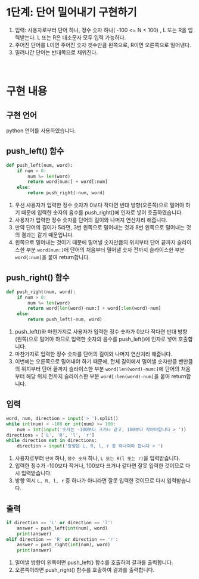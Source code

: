 # <br>1단계: 단어 밀어내기 구현하기
1. 입력: 사용자로부터 단어 하나, 정수 숫자 하나( -100 <= N < 100) , L 또는 R을 입력받는다. L 또는 R은 대소문자 모두 입력 가능하다.
1. 주어진 단어를 L이면 주어진 숫자 갯수만큼 왼쪽으로, R이면 오른쪽으로 밀어낸다.
1. 밀려나간 단어는 반대쪽으로 채워진다.

# <br>구현 내용
## 구현 언어
python 언어를 사용하였습니다.
## push_left() 함수
``` python
def push_left(num, word):
    if num > 0:
        num %= len(word)
        return word[num:] + word[:num]
    else:
        return push_right(-num, word)
```
1. 우선 사용자가 입력한 정수 숫자가 0보다 작다면 반대 방향(오른쪽)으로 밀어야 하기 때문에 입력한 숫자의 음수를 push_right()에 인자로 넣어 호출하였습니다.
1. 사용자가 입력한 정수 숫자를 단어의 길이와 나머지 연산처리 해줍니다.
1. 만약 단어의 길이가 5라면, 3번 왼쪽으로 밀어내는 것과 8번 왼쪽으로 밀어내는 것의 결과는 같기 때문입니다.
1. 왼쪽으로 밀어내는 것이기 때문에 밀어낼 숫자만큼의 위치부터 단어 끝까지 슬라이스한 부분 `word[num:]`에 단어의 처음부터 밀어낼 숫자 전까지 슬라이스한 부분 `word[:num]`을 붙여 return합니다.

## push_right() 함수
```python
def push_right(num, word):
    if num > 0:
        num %= len(word)
        return word[len(word)-num:] + word[:len(word)-num]
    else:
        return push_left(-num, word)
```
1. push_left()와 마찬가지로 사용자가 입력한 정수 숫자가 0보다 작다면 반대 방향(왼쪽)으로 밀어야 하므로 입력한 숫자의 음수를 push_left()에 인자로 넣어 호출합니다.
1. 마찬가지로 입력한 정수 숫자를 단어의 길이와 나머지 연산처리 해줍니다.
1. 이번에는 오른쪽으로 밀어내야 하기 때문에, 전체 길이에서 밀어낼 숫자만큼 뺀만큼의 위치부터 단어 끝까지 슬라이스한 부분 `word[len(word)-num:]`에 단어의 처음부터 해당 위치 전까지 슬라이스한 부분 `word[:len(word)-num]`을 붙여 return합니다.

## 입력
```python
word, num, direction = input('> ').split()
while int(num) < -100 or int(num) >= 100:
    num = int(input('숫자는 -100보다 크거나 같고, 100보다 작아야합니다 > '))
directions = ['L', 'R', 'l', 'r']
while direction not in directions:
    direction = input('방향은 L, R, l, r 중 하나여야 합니다 > ')
```
1. 사용자로부터 `단어` 하나, `정수 숫자` 하나, `L 또는 R(l 또는 r)`을 입력받습니다.
1. 입력한 정수가 -100보다 작거나, 100보다 크거나 같다면 잘못 입력한 것이므로 다시 입력받습니다.
1. 방향 역시 `L, R, l, r` 중 하나가 아니라면 잘못 입력한 것이므로 다시 입력받습니다.

## 출력
```python
if direction == 'L' or direction == 'l':
    answer = push_left(int(num), word)
    print(answer)
elif direction == 'R' or direction == 'r':
    answer = push_right(int(num), word)
    print(answer)
```
1. 밀어낼 방향이 왼쪽이면 push_left() 함수를 호출하여 결과를 출력합니다.
1. 오른쪽이라면 push_right() 함수를 호출하여 결과를 출력합니다.